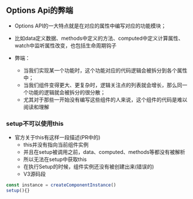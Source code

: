 ## Options Api的弊端

* Options API的一大特点就是在对应的属性中编写对应的功能模块；
* 比如data定义数据、methods中定义的方法、computed中定义计算属性、watch中监听属性改变，也包括生命周期钩子

* 弊端：
  - 当我们实现某一个功能时，这个功能对应的代码逻辑会被拆分到各个属性中；
  - 当我们组件变得更大、更复杂时，逻辑关注点的列表就会增长，那么同一个功能的逻辑就会被拆分的很分散；
  - 尤其对于那些一开始没有编写这些组件的人来说，这个组件的代码是难以阅读和理解

### setup不可以使用this

* 官方关于this有这样一段描述(PR中的)
  - this并没有指向当前组件实例
  - 并且在setup被调用之前，data、computed、methods等都没有被解析
  - 所以无法在setup中获取this
  - 在执行Setup的时候，组件实例还没有被创建出来(错误的)
  - V3源码段
```js
const instance = createComponentInstance()
setup(){}
```

